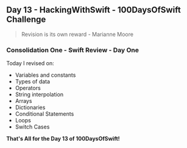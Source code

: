 ## Day 13 - HackingWithSwift - 100DaysOfSwift Challenge

> Revision is its own reward - Marianne Moore

### Consolidation One - Swift Review - Day One

Today I revised on:

- Variables and constants
- Types of data
- Operators
- String interpolation
- Arrays
- Dictionaries
- Conditional Statements
- Loops
- Switch Cases

**That's All for the Day 13 of 100DaysOfSwift!**

